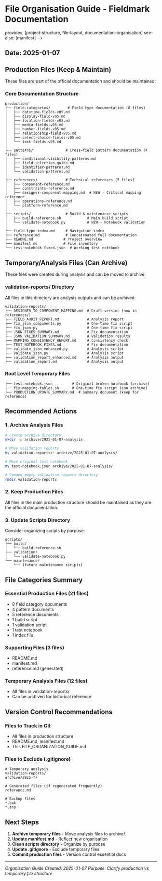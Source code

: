# File Organisation Guide - Fieldmark Documentation

<!-- discovery:metadata

<!-- structured:metadata
meta:purpose: technical-reference
meta:summary: Project structure and file naming conventions for Fieldmark documentation.
meta:generates: lookup-tables
meta:requires: [fieldmark-knowledge]
meta:version: 3.0.0
meta:document: file_organization_guide
meta:depth-tags: [essential]
-->

provides: [project-structure, file-layout, documentation-organisation]
see-also: [manifest]
-->


## Date: 2025-01-07

## Production Files (Keep & Maintain)

These files are part of the official documentation and should be maintained:

### Core Documentation Structure
```
production/
├── field-categories/        # Field type documentation (8 files)
│   ├── datetime-fields-v05.md
│   ├── display-field-v05.md
│   ├── location-fields-v05.md
│   ├── media-fields-v05.md
│   ├── number-fields-v05.md
│   ├── relationship-field-v05.md
│   ├── select-choice-fields-v05.md
│   └── text-fields-v05.md
│
├── patterns/               # Cross-field pattern documentation (4 files)
│   ├── conditional-visibility-patterns.md
│   ├── field-selection-guide.md
│   ├── identifier-patterns.md
│   └── validation-patterns.md
│
├── references/             # Technical references (5 files)
│   ├── component-reference.md
│   ├── constraints-reference.md
│   ├── designer-component-mapping.md  # NEW - Critical mapping reference
│   ├── operations-reference.md
│   └── platform-reference.md
│
├── scripts/                # Build & maintenance scripts
│   ├── build-reference.sh            # Main build script
│   └── validate-notebook.py          # NEW - Notebook validation
│
├── field-type-index.md     # Navigation index
├── reference.md            # Concatenated full documentation
├── README.md              # Project overview
├── manifest.md            # File inventory
└── test-notebook-fixed.json  # Working test notebook
```

## Temporary/Analysis Files (Can Archive)

These files were created during analysis and can be moved to archive:

### validation-reports/ Directory
All files in this directory are analysis outputs and can be archived:
```
validation-reports/
├── DESIGNER_TO_COMPONENT_MAPPING.md  # Draft version (now in references/)
├── FIELD_AUDIT_REPORT.md             # Analysis report
├── fix_json_components.py            # One-time fix script
├── fix_json.py                       # One-time fix script
├── JSON_FIXES_SUMMARY.md             # Fix documentation
├── JSON_VALIDATION_SUMMARY.md        # Validation results
├── MAPPING_CONSISTENCY_REPORT.md     # Consistency check
├── TEST_NOTEBOOK_FIXES.md            # Fix documentation
├── validate_json_enhanced.py         # Analysis script
├── validate_json.py                  # Analysis script
├── validation_report_enhanced.md     # Analysis output
└── validation_report.md              # Analysis output
```

### Root Level Temporary Files
```
├── test-notebook.json         # Original broken notebook (archive)
├── fix-mapping-tables.sh      # One-time fix script (can archive)
└── PRODUCTION_UPDATE_SUMMARY.md  # Summary document (keep for reference)
```

## Recommended Actions

### 1. Archive Analysis Files
```bash
# Create archive directory
mkdir -p archive/2025-01-07-analysis

# Move validation reports
mv validation-reports/* archive/2025-01-07-analysis/

# Move original test notebook
mv test-notebook.json archive/2025-01-07-analysis/

# Remove empty validation-reports directory
rmdir validation-reports
```

### 2. Keep Production Files
All files in the main production structure should be maintained as they are the official documentation.

### 3. Update Scripts Directory
Consider organizing scripts by purpose:
```
scripts/
├── build/
│   └── build-reference.sh
├── validation/
│   └── validate-notebook.py
└── maintenance/
    └── (future maintenance scripts)
```

## File Categories Summary

### Essential Production Files (21 files)
- 8 field category documents
- 4 pattern documents
- 5 reference documents
- 1 build script
- 1 validation script
- 1 test notebook
- 1 index file

### Supporting Files (3 files)
- README.md
- manifest.md
- reference.md (generated)

### Temporary Analysis Files (12 files)
- All files in validation-reports/
- Can be archived for historical reference

## Version Control Recommendations

### Files to Track in Git
- All files in production structure
- README.md, manifest.md
- This FILE_ORGANIZATION_GUIDE.md

### Files to Exclude (.gitignore)
```
# Temporary analysis
validation-reports/
archive/2025-*/

# Generated files (if regenerated frequently)
reference.md

# Backup files
*.bak
*.tmp
```

## Next Steps

1. **Archive temporary files** - Move analysis files to archive/
2. **Update manifest.md** - Reflect new organisation
3. **Clean scripts directory** - Organize by purpose
4. **Update .gitignore** - Exclude temporary files
5. **Commit production files** - Version control essential docs

---

*Organisation Guide Created: 2025-01-07*
*Purpose: Clarify production vs temporary file structure*